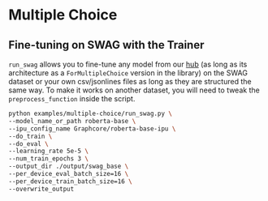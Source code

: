 <!---
Copyright 2020 The HuggingFace Team. All rights reserved.

Licensed under the Apache License, Version 2.0 (the "License");
you may not use this file except in compliance with the License.
You may obtain a copy of the License at

    http://www.apache.org/licenses/LICENSE-2.0

Unless required by applicable law or agreed to in writing, software
distributed under the License is distributed on an "AS IS" BASIS,
WITHOUT WARRANTIES OR CONDITIONS OF ANY KIND, either express or implied.
See the License for the specific language governing permissions and
limitations under the License.
-->

# Multiple Choice

## Fine-tuning on SWAG with the Trainer

`run_swag` allows you to fine-tune any model from our [hub](https://huggingface.co/models) (as long as its architecture as a `ForMultipleChoice` version in the library) on the SWAG dataset or your own csv/jsonlines files as long as they are structured the same way. To make it works on another dataset, you will need to tweak the `preprocess_function` inside the script.

```bash
python examples/multiple-choice/run_swag.py \
--model_name_or_path roberta-base \
--ipu_config_name Graphcore/roberta-base-ipu \
--do_train \
--do_eval \
--learning_rate 5e-5 \
--num_train_epochs 3 \
--output_dir ./output/swag_base \
--per_device_eval_batch_size=16 \
--per_device_train_batch_size=16 \
--overwrite_output
```

<!-- TODO: compute metrics
Training with the defined hyper-parameters yields the following results:
```
***** Eval results *****
eval_acc = 0.8338998300509847
eval_loss = 0.44457291918821606
```
-->
